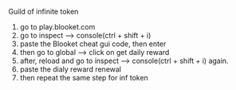 Guild of infinite token

1. go to play.blooket.com
2. go to inspect --> console(ctrl + shift + i)
3. paste the Blooket cheat gui code, then enter
4. then go to global --> click on get daily reward
5. after, reload and go to inspect --> console(ctrl + shift + i) again.
6. paste the dialy reward renewal
7. then repeat the same step for inf token
